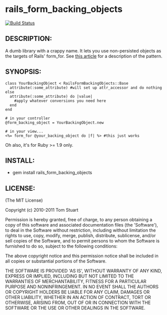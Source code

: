 # rails_form_backing_objects

[![Build Status](https://secure.travis-ci.org/mortice/rails_form_backing_objects.png)](http://travis-ci.org/mortice/rails_form_backing_objects)

## DESCRIPTION:

A dumb library with a crappy name. It lets you use non-persisted objects as the targets of Rails' form_for.
See [this article](http://pivotallabs.com/users/jdean/blog/articles/1706-form-backing-objects-for-fun-and-profit) for a description of the pattern.

## SYNOPSIS:

    class YourBackingObject < RailsFormBackingObjects::Base
      attribute(:some_attribute) #will set up attr_accessor and do nothing else
      attribute(:some_attribute) do |value|
        #apply whatever conversions you need here
      end
    end

    # in your controller
    @form_backing_object = YourBackingObject.new
 
    # in your view...
    <%= form_for @your_backing_object do |f| %> #this just works

Oh also, it's for Ruby >= 1.9 only.

## INSTALL:

* gem install rails_form_backing_objects

## LICENSE:

(The MIT License)

Copyright (c) 2010-2011 Tom Stuart

Permission is hereby granted, free of charge, to any person obtaining
a copy of this software and associated documentation files (the
'Software'), to deal in the Software without restriction, including
without limitation the rights to use, copy, modify, merge, publish,
distribute, sublicense, and/or sell copies of the Software, and to
permit persons to whom the Software is furnished to do so, subject to
the following conditions:

The above copyright notice and this permission notice shall be
included in all copies or substantial portions of the Software.

THE SOFTWARE IS PROVIDED 'AS IS', WITHOUT WARRANTY OF ANY KIND,
EXPRESS OR IMPLIED, INCLUDING BUT NOT LIMITED TO THE WARRANTIES OF
MERCHANTABILITY, FITNESS FOR A PARTICULAR PURPOSE AND NONINFRINGEMENT.
IN NO EVENT SHALL THE AUTHORS OR COPYRIGHT HOLDERS BE LIABLE FOR ANY
CLAIM, DAMAGES OR OTHER LIABILITY, WHETHER IN AN ACTION OF CONTRACT,
TORT OR OTHERWISE, ARISING FROM, OUT OF OR IN CONNECTION WITH THE
SOFTWARE OR THE USE OR OTHER DEALINGS IN THE SOFTWARE.
